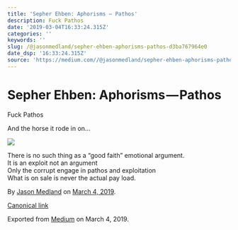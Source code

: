 ```yaml
---
title: 'Sepher Ehben: Aphorisms — Pathos'
description: Fuck Pathos
date: '2019-03-04T16:33:24.315Z'
categories: ''
keywords: ''
slug: /@jasonmedland/sepher-ehben-aphorisms-pathos-d3ba767964e0
date_dsp: '16:33:24.315Z'
source: 'https://medium.com//@jasonmedland/sepher-ehben-aphorisms-pathos-d3ba767964e0'
---
```


# Sepher Ehben: Aphorisms — Pathos

Fuck Pathos

And the horse it rode in on…

![](https://cdn-images-1.medium.com/max/800/1*m5wYCqbQVLtxXigPqeX6Mw.png)

There is no such thing as a “good faith” emotional argument.   
It is an exploit not an argument   
Only the corrupt engage in pathos and exploitation  
What is on sale is never the actual pay load.

By [Jason Medland](https://medium.com/@jasonmedland) on [March 4, 2019](https://medium.com/p/d3ba767964e0).

[Canonical link](https://medium.com/@jasonmedland/sepher-ehben-aphorisms-pathos-d3ba767964e0)

Exported from [Medium](https://medium.com) on March 4, 2019.